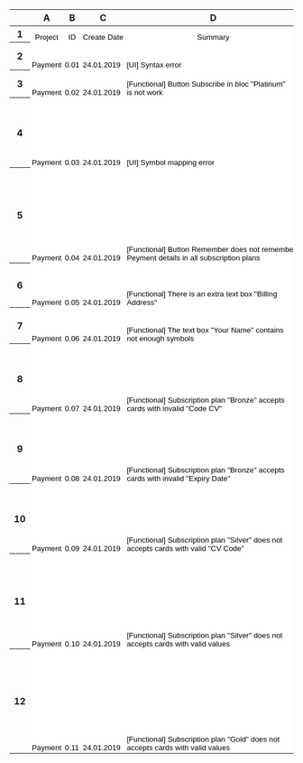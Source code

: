 <meta http-equiv="Content-Type" content="text/html; charset=utf-8"><link type="text/css" rel="stylesheet" href="resources/sheet.css" >
<style type="text/css">.ritz .waffle a { color: inherit; }.ritz .waffle .s3{border-left: none;background-color:#ffffff;}.ritz .waffle .s0{background-color:#ffffff;text-align:center;color:#000000;font-family:'Arial';font-size:10pt;vertical-align:bottom;white-space:nowrap;direction:ltr;padding:2px 3px 2px 3px;}.ritz .waffle .s4{border-left: none;border-right: none;background-color:#ffffff;}.ritz .waffle .s1{background-color:#ffffff;text-align:left;color:#000000;font-family:'Arial';font-size:10pt;vertical-align:bottom;white-space:nowrap;direction:ltr;padding:2px 3px 2px 3px;}.ritz .waffle .s2{border-right: none;background-color:#ffffff;text-align:left;color:#000000;font-family:'Arial';font-size:10pt;vertical-align:bottom;white-space:nowrap;direction:ltr;padding:2px 3px 2px 3px;}</style><div class="ritz grid-container" dir="ltr"><table class="waffle" cellspacing="0" cellpadding="0"><thead><tr><th class="row-header freezebar-origin-ltr"></th><th id="0C0" style="width:81px" class="column-headers-background">A</th><th id="0C1" style="width:42px" class="column-headers-background">B</th><th id="0C2" style="width:87px" class="column-headers-background">C</th><th id="0C3" style="width:310px" class="column-headers-background">D</th><th id="0C4" style="width:59px" class="column-headers-background">E</th><th id="0C5" style="width:53px" class="column-headers-background">F</th><th id="0C6" style="width:61px" class="column-headers-background">G</th><th id="0C7" style="width:458px" class="column-headers-background">H</th><th id="0C8" style="width:100px" class="column-headers-background">I</th><th id="0C9" style="width:100px" class="column-headers-background">J</th><th id="0C10" style="width:100px" class="column-headers-background">K</th></tr></thead><tbody><tr style='height:20px;'><th id="0R0" style="height: 20px;" class="row-headers-background"><div class="row-header-wrapper" style="line-height: 20px;">1</div></th><td class="s0" dir="ltr">Project</td><td class="s0" dir="ltr">ID</td><td class="s0" dir="ltr">Create Date</td><td class="s0" dir="ltr">Summary</td><td class="s0" dir="ltr">Status</td><td class="s0" dir="ltr">Priority</td><td class="s0" dir="ltr">Severity</td><td class="s0" dir="ltr">Description</td><td class="s0" dir="ltr">Environment</td><td class="s0" dir="ltr">Affects Version</td><td class="s0" dir="ltr">Reporter</td></tr><tr style='height:20px;'><th id="0R1" style="height: 20px;" class="row-headers-background"><div class="row-header-wrapper" style="line-height: 20px;">2</div></th><td class="s1" dir="ltr">Payment</td><td class="s1" dir="ltr">0.01</td><td class="s1" dir="ltr">24.01.2019</td><td class="s1" dir="ltr">[UI] Syntax error</td><td class="s1" dir="ltr">new</td><td class="s1" dir="ltr">Medium</td><td class="s1" dir="ltr">Minor</td><td class="s1 softmerge" dir="ltr"><div class="softmerge-inner" style="width: 455px; left: -1px;">In upper right corner of  bloc &quot;Silver&quot; present syntax error in word &quot;Popular&quot;<br>ER: Most Popular<br>AR: Most Populr</div></td><td class="s2 softmerge" dir="ltr"><div class="softmerge-inner" style="width: 198px; left: -1px;">Chrome <br>70.0.3538.102</div></td><td class="s3"></td><td class="s3"></td></tr><tr style='height:20px;'><th id="0R2" style="height: 20px;" class="row-headers-background"><div class="row-header-wrapper" style="line-height: 20px;">3</div></th><td class="s1" dir="ltr">Payment</td><td class="s1" dir="ltr">0.02</td><td class="s1" dir="ltr">24.01.2019</td><td class="s1 softmerge" dir="ltr"><div class="softmerge-inner" style="width: 307px; left: -1px;">[Functional] Button Subscribe in bloc &quot;Platinum&quot; <br>is not work</div></td><td class="s1" dir="ltr">new</td><td class="s1" dir="ltr">Higt</td><td class="s1" dir="ltr">Critical</td><td class="s1 softmerge" dir="ltr"><div class="softmerge-inner" style="width: 455px; left: -1px;">Button Subscribe in bloc &quot;Platinum&quot; does not call  required function<br>ER: Opened window &quot;Payment Details&quot;<br>AR: Window &quot;Payment Details&quot; is not open</div></td><td class="s2 softmerge" dir="ltr"><div class="softmerge-inner" style="width: 198px; left: -1px;">Chrome <br>70.0.3538.102</div></td><td class="s3"></td><td class="s3"></td></tr><tr style='height:20px;'><th id="0R3" style="height: 20px;" class="row-headers-background"><div class="row-header-wrapper" style="line-height: 20px;">4</div></th><td class="s1" dir="ltr">Payment</td><td class="s1" dir="ltr">0.03</td><td class="s1" dir="ltr">24.01.2019</td><td class="s1" dir="ltr">[UI] Symbol mapping error</td><td class="s1" dir="ltr">new</td><td class="s1" dir="ltr">Medium</td><td class="s1" dir="ltr">Minor</td><td class="s1 softmerge" dir="ltr"><div class="softmerge-inner" style="width: 455px; left: -1px;">1. Push button Subscribe in bloc Bronze<br>2. Enter in field &quot;Your name&quot; valid value.<br>3. Enter in field &quot;Card Number&quot; valid value.<br>4. Enter in field &quot;Expiry Date&quot; valid value.<br>5. Enter in field &quot;Code CV&quot; valid value.<br>6. Push button Pay<br>ER: Stripe user detected!<br>AR: Stripe user detected! 😱</div></td><td class="s2 softmerge" dir="ltr"><div class="softmerge-inner" style="width: 198px; left: -1px;">Chrome <br>70.0.3538.102</div></td><td class="s3"></td><td class="s3"></td></tr><tr style='height:20px;'><th id="0R4" style="height: 20px;" class="row-headers-background"><div class="row-header-wrapper" style="line-height: 20px;">5</div></th><td class="s1" dir="ltr">Payment</td><td class="s1" dir="ltr">0.04</td><td class="s1" dir="ltr">24.01.2019</td><td class="s1 softmerge" dir="ltr"><div class="softmerge-inner" style="width: 307px; left: -1px;">[Functional] Button Remember does not remember<br> Peyment details in all subscription plans</div></td><td class="s1" dir="ltr">new</td><td class="s1" dir="ltr">Major</td><td class="s1" dir="ltr">Medium</td><td class="s2 softmerge" dir="ltr"><div class="softmerge-inner" style="width: 2631px; left: -1px;">1. Push button Subscribe in any bloc of subscription plan<br>2. Enter in field &quot;Your name&quot; valid value.<br>3. Enter in field &quot;Card Number&quot; valid value.<br>4. Enter in field &quot;Expiry Date&quot; valid value.<br>5. Enter in field &quot;Code CV&quot; valid value.<br>6. Tick the checkbox Remember.<br>7. Push button Pay.<br>8. Push button Esc.<br>9. Push button Subscribe in any bloc of subscription plan<br>ER: Payment details is already written.<br>AR: Payment datails is empty.</div></td><td class="s4"></td><td class="s4"></td><td class="s4"></td></tr><tr style='height:20px;'><th id="0R5" style="height: 20px;" class="row-headers-background"><div class="row-header-wrapper" style="line-height: 20px;">6</div></th><td class="s1" dir="ltr">Payment</td><td class="s1" dir="ltr">0.05</td><td class="s1" dir="ltr">24.01.2019</td><td class="s1 softmerge" dir="ltr"><div class="softmerge-inner" style="width: 307px; left: -1px;">[Functional] There is an extra text box &quot;Billing<br> Address&quot;</div></td><td class="s1" dir="ltr">new</td><td class="s1" dir="ltr">Higt</td><td class="s1" dir="ltr">Major</td><td class="s2 softmerge" dir="ltr"><div class="softmerge-inner" style="width: 1556px; left: -1px;">1. Push button Subscribe in any bloc of subscription plan.<br>ER: There are Text boxes: &quot;Your name&quot;, &quot;Card Number&quot;, &quot;Expiry Date&quot;, <br>&quot;Code CV&quot;.<br>AR: There are Text boxes: &quot;Your name&quot;, &quot;Bulling Address&quot;, &quot;Card Number&quot;,<br> &quot;Expiry Date&quot;, &quot;Code CV&quot;.</div></td><td class="s4"></td><td class="s4"></td><td class="s4"></td></tr><tr style='height:20px;'><th id="0R6" style="height: 20px;" class="row-headers-background"><div class="row-header-wrapper" style="line-height: 20px;">7</div></th><td class="s1" dir="ltr">Payment</td><td class="s1" dir="ltr">0.06</td><td class="s1" dir="ltr">24.01.2019</td><td class="s1 softmerge" dir="ltr"><div class="softmerge-inner" style="width: 307px; left: -1px;">[Functional] The text box &quot;Your Name&quot;  contains <br>not enough symbols</div></td><td class="s1" dir="ltr">new</td><td class="s1" dir="ltr">Higt</td><td class="s1" dir="ltr">Medium</td><td class="s2 softmerge" dir="ltr"><div class="softmerge-inner" style="width: 1556px; left: -1px;">1. Push button Subscribe in any bloc of subscription plan.<br>2. Enter in field &quot;Your Name&quot; max number of characters.<br>ER: max numbers of characters within 25-35 symbols<br>AR: max numbers of characters within 17 symbols (this is not enough)</div></td><td class="s4"></td><td class="s4"></td><td class="s4"></td></tr><tr style='height:20px;'><th id="0R7" style="height: 20px;" class="row-headers-background"><div class="row-header-wrapper" style="line-height: 20px;">8</div></th><td class="s1" dir="ltr">Payment</td><td class="s1" dir="ltr">0.07</td><td class="s1" dir="ltr">24.01.2019</td><td class="s1 softmerge" dir="ltr"><div class="softmerge-inner" style="width: 307px; left: -1px;">[Functional] Subscription plan &quot;Bronze&quot; accepts<br> cards with invalid &quot;Code CV&quot;</div></td><td class="s1" dir="ltr">new</td><td class="s1" dir="ltr">Higt</td><td class="s1" dir="ltr">Critical</td><td class="s2 softmerge" dir="ltr"><div class="softmerge-inner" style="width: 2056px; left: -1px;">1. Push button Subscribe in bloc Bronze<br>2. Enter in field &quot;Your name&quot; valid value.<br>3. Enter in field &quot;Card Number&quot; valid value.<br>4. Enter in field &quot;Expiry Date&quot; valid value.<br>5. Enter in field &quot;Code CV&quot; invalid value.<br>6. Push button Pay<br>ER: Error massage: Charge is declined with an incorrect CV code.<br>AR: Stripe user detected! 😱</div></td><td class="s4"></td><td class="s4"></td><td class="s4"></td></tr><tr style='height:20px;'><th id="0R8" style="height: 20px;" class="row-headers-background"><div class="row-header-wrapper" style="line-height: 20px;">9</div></th><td class="s1" dir="ltr">Payment</td><td class="s1" dir="ltr">0.08</td><td class="s1" dir="ltr">24.01.2019</td><td class="s1 softmerge" dir="ltr"><div class="softmerge-inner" style="width: 307px; left: -1px;">[Functional] Subscription plan &quot;Bronze&quot; accepts<br> cards with invalid &quot;Expiry Date&quot;</div></td><td class="s1" dir="ltr">new</td><td class="s1" dir="ltr">Higt</td><td class="s1" dir="ltr">Critical</td><td class="s2 softmerge" dir="ltr"><div class="softmerge-inner" style="width: 2056px; left: -1px;">1. Push button Subscribe in bloc Bronze<br>2. Enter in field &quot;Your name&quot; valid value.<br>3. Enter in field &quot;Card Number&quot; valid value.<br>4. Enter in field &quot;Expiry Date&quot; invalid value.<br>5. Enter in field &quot;Code CV&quot; valid value.<br>6. Push button Pay<br>ER: Error massage: Charge is declined with an expired card code.<br>AR: Stripe user detected! 😱</div></td><td class="s4"></td><td class="s4"></td><td class="s4"></td></tr><tr style='height:20px;'><th id="0R9" style="height: 20px;" class="row-headers-background"><div class="row-header-wrapper" style="line-height: 20px;">10</div></th><td class="s1" dir="ltr">Payment</td><td class="s1" dir="ltr">0.09</td><td class="s1" dir="ltr">24.01.2019</td><td class="s1 softmerge" dir="ltr"><div class="softmerge-inner" style="width: 307px; left: -1px;">[Functional] Subscription plan &quot;Silver&quot; does not <br> accepts cards with valid &quot;CV Code&quot;</div></td><td class="s1" dir="ltr">new</td><td class="s1" dir="ltr">Higt</td><td class="s1" dir="ltr">Critical</td><td class="s2 softmerge" dir="ltr"><div class="softmerge-inner" style="width: 1956px; left: -1px;">1. Push button Subscribe in bloc Silver<br>2. Enter in field &quot;Your name&quot; valid value.<br>3. Enter in field &quot;Card Number&quot; valid value.<br>4. Enter in field &quot;Expiry Date&quot; valid value.<br>5. Enter in field &quot;Code CV&quot; valid value.<br>6. Push button Pay<br>ER: Stripe user detected!<br>AR: Charge is declined with a card_declined code.</div></td><td class="s4"></td><td class="s4"></td><td class="s4"></td></tr><tr style='height:20px;'><th id="0R10" style="height: 20px;" class="row-headers-background"><div class="row-header-wrapper" style="line-height: 20px;">11</div></th><td class="s1" dir="ltr">Payment</td><td class="s1" dir="ltr">0.10</td><td class="s1" dir="ltr">24.01.2019</td><td class="s1 softmerge" dir="ltr"><div class="softmerge-inner" style="width: 307px; left: -1px;">[Functional] Subscription plan &quot;Silver&quot; does not <br> accepts cards with valid values</div></td><td class="s1" dir="ltr">new</td><td class="s1" dir="ltr">Higt</td><td class="s1" dir="ltr">Critical</td><td class="s2 softmerge" dir="ltr"><div class="softmerge-inner" style="width: 3243px; left: -1px;">1. Push button Subscribe in bloc Silver<br>2. Enter in field &quot;Your name&quot; valid value.<br>3. Enter in field &quot;Card Number&quot; valid value.<br>4. Enter in field &quot;Expiry Date&quot; valid value.<br>5. Enter in field &quot;Code CV&quot; valid value.<br>6. Push button Pay<br>ER: Stripe user detected!<br>AR:Error massage: Charge is declined with a card_declined code. OR<br>Charge is declined with a processing_error code. OR<br>Charge succeeds and domestic pricing is used (other test cards use<br> international pricing). This card is only significant in countries with split pricing.</div></td><td class="s4"></td><td class="s4"></td><td class="s4"></td></tr><tr style='height:20px;'><th id="0R11" style="height: 20px;" class="row-headers-background"><div class="row-header-wrapper" style="line-height: 20px;">12</div></th><td class="s1" dir="ltr">Payment</td><td class="s1" dir="ltr">0.11</td><td class="s1" dir="ltr">24.01.2019</td><td class="s1 softmerge" dir="ltr"><div class="softmerge-inner" style="width: 307px; left: -1px;">[Functional] Subscription plan &quot;Gold&quot; does not <br> accepts cards with valid values</div></td><td class="s1" dir="ltr">new</td><td class="s1" dir="ltr">Higt</td><td class="s1" dir="ltr">Critical</td><td class="s2 softmerge" dir="ltr"><div class="softmerge-inner" style="width: 3324px; left: -1px;">1. Push button Subscribe in bloc Silver<br>2. Enter in field &quot;Your name&quot; valid value.<br>3. Enter in field &quot;Card Number&quot; valid value.<br>4. Enter in field &quot;Expiry Date&quot; valid value.<br>5. Enter in field &quot;Code CV&quot; valid value.<br>6. Push button Pay<br>ER: Stripe user detected!<br>AR:Error massage: Charge is declined with an incorrect_cvc code. OR<br>Charge is declined with a processing_error code. OR<br>Charge succeeds and funds will be added directly to your available balance<br> (bypassing your pending balance). OR<br>Charge is declined with a card_declined code.</div></td><td class="s4"></td><td class="s4"></td><td class="s4"></td></tr></tbody></table></div>
<script type='text/javascript' nonce='SPn7tPwWFrrzK4uxZ9O8vQ'>
function posObj(sheet, id, row, col, x, y) {
  var rtl = false;
  var sheetElement = document.getElementById(sheet);
  if (!sheetElement) {
    sheetElement = document.getElementById(sheet + '-grid-container');
  }
  if (sheetElement) {
    rtl = sheetElement.getAttribute('dir') == 'rtl';
  }
  var r = document.getElementById(sheet+'R'+row);
  var c = document.getElementById(sheet+'C'+col);
  if (r && c) {
    var objElement = document.getElementById(id);
    var s = objElement.style;
    var t = y;
    while (r && r != sheetElement) {
      t += r.offsetTop;
      r = r.offsetParent;
    }
    var offsetX = x;
    while (c && c != sheetElement) {
      offsetX += c.offsetLeft;
      c = c.offsetParent;
    }
    if (rtl) {
      offsetX -= objElement.offsetWidth;
    }
    s.left = offsetX + 'px';
    s.top = t + 'px';
    s.display = 'block';
    s.border = '1px solid #000000';
  }
};
function posObjs() {
};
posObjs();</script>

